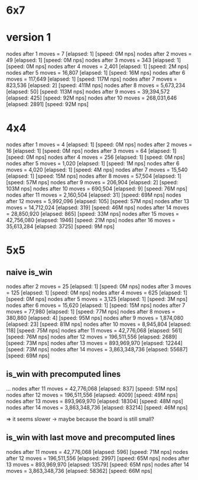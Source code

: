 # 6x7

# version 1

nodes after 1 moves = 7            [elapsed:    1] [speed:   0M nps]
nodes after 2 moves = 49           [elapsed:    1] [speed:   0M nps]
nodes after 3 moves = 343          [elapsed:    1] [speed:   0M nps]
nodes after 4 moves = 2,401        [elapsed:    1] [speed:   2M nps]
nodes after 5 moves = 16,807       [elapsed:    1] [speed:  16M nps]
nodes after 6 moves = 117,649      [elapsed:    1] [speed: 117M nps]
nodes after 7 moves = 823,536      [elapsed:    2] [speed: 411M nps]
nodes after 8 moves = 5,673,234    [elapsed:   50] [speed: 113M nps]
nodes after 9 moves = 39,394,572   [elapsed:  425] [speed:  92M nps]
nodes after 10 moves = 268,031,646 [elapsed: 2891] [speed:  92M nps]

# 4x4

nodes after 1 moves = 4 [elapsed: 1] [speed: 0M nps]
nodes after 2 moves = 16 [elapsed: 1] [speed: 0M nps]
nodes after 3 moves = 64 [elapsed: 1] [speed: 0M nps]
nodes after 4 moves = 256 [elapsed: 1] [speed: 0M nps]
nodes after 5 moves = 1,020 [elapsed: 1] [speed: 1M nps]
nodes after 6 moves = 4,020 [elapsed: 1] [speed: 4M nps]
nodes after 7 moves = 15,540 [elapsed: 1] [speed: 15M nps]
nodes after 8 moves = 57,504 [elapsed: 1] [speed: 57M nps]
nodes after 9 moves = 206,904 [elapsed: 2] [speed: 103M nps]
nodes after 10 moves = 690,504 [elapsed: 9] [speed: 76M nps]
nodes after 11 moves = 2,160,504 [elapsed: 31] [speed: 69M nps]
nodes after 12 moves = 5,992,096 [elapsed: 105] [speed: 57M nps]
nodes after 13 moves = 14,712,024 [elapsed: 319] [speed: 46M nps]
nodes after 14 moves = 28,850,920 [elapsed: 865] [speed: 33M nps]
nodes after 15 moves = 42,756,080 [elapsed: 1946] [speed: 21M nps]
nodes after 16 moves = 35,613,284 [elapsed: 3725] [speed: 9M nps]

# 5x5

## naive is_win

nodes after 2 moves = 25 [elapsed: 1] [speed: 0M nps]
nodes after 3 moves = 125 [elapsed: 1] [speed: 0M nps]
nodes after 4 moves = 625 [elapsed: 1] [speed: 0M nps]
nodes after 5 moves = 3,125 [elapsed: 1] [speed: 3M nps]
nodes after 6 moves = 15,620 [elapsed: 1] [speed: 15M nps]
nodes after 7 moves = 77,980 [elapsed: 1] [speed: 77M nps]
nodes after 8 moves = 380,860 [elapsed: 4] [speed: 95M nps]
nodes after 9 moves = 1,874,080 [elapsed: 23] [speed: 81M nps]
nodes after 10 moves = 8,945,804 [elapsed: 118] [speed: 75M nps]
nodes after 11 moves = 42,776,068 [elapsed: 561] [speed: 76M nps]
nodes after 12 moves = 196,511,556 [elapsed: 2689] [speed: 73M nps]
nodes after 13 moves = 893,969,970 [elapsed: 12244] [speed: 73M nps]
nodes after 14 moves = 3,863,348,736 [elapsed: 55687] [speed: 69M nps]

## is_win with precomputed lines

...
nodes after 11 moves = 42,776,068 [elapsed: 837] [speed: 51M nps]
nodes after 12 moves = 196,511,556 [elapsed: 4009] [speed: 49M nps]
nodes after 13 moves = 893,969,970 [elapsed: 18304] [speed: 48M nps]
nodes after 14 moves = 3,863,348,736 [elapsed: 83214] [speed: 46M nps]

=> it seems slower -> maybe because the board is still small?

## is_win with last move and precomputed lines

nodes after 11 moves = 42,776,068 [elapsed: 596] [speed: 71M nps]
nodes after 12 moves = 196,511,556 [elapsed: 2997] [speed: 65M nps]
nodes after 13 moves = 893,969,970 [elapsed: 13579] [speed: 65M nps]
nodes after 14 moves = 3,863,348,736 [elapsed: 58362] [speed: 66M nps]

